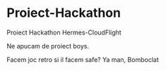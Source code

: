 # Proiect-Hackathon
 Proiect Hackathon Hermes-CloudFlight

Ne apucam de proiect boys.

Facem joc retro si il facem safe?
Ya man, Bomboclat